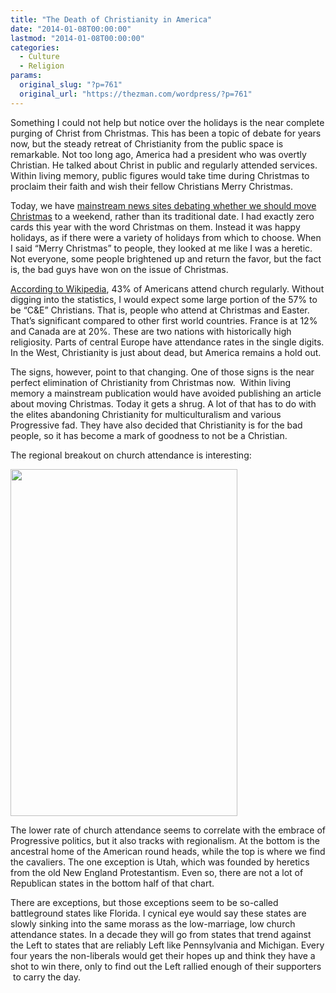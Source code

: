 ```yaml
---
title: "The Death of Christianity in America"
date: "2014-01-08T00:00:00"
lastmod: "2014-01-08T00:00:00"
categories:
  - Culture
  - Religion
params:
  original_slug: "?p=761"
  original_url: "https://thezman.com/wordpress/?p=761"
---
```


Something I could not help but notice over the holidays is the near
complete purging of Christ from Christmas. This has been a topic of
debate for years now, but the steady retreat of Christianity from the
public space is remarkable. Not too long ago, America had a president
who was overtly Christian. He talked about Christ in public and
regularly attended services. Within living memory, public figures would
take time during Christmas to proclaim their faith and wish their fellow
Christians Merry Christmas.

Today, we have <a
href="http://blogs.reuters.com/counterparties/2014/01/03/why-christmas-should-always-be-on-a-weekend/"
rel="noopener noreferrer" target="_blank">mainstream news sites debating
whether we should move Christmas</a> to a weekend, rather than its
traditional date. I had exactly zero cards this year with the word
Christmas on them. Instead it was happy holidays, as if there were a
variety of holidays from which to choose. When I said “Merry Christmas”
to people, they looked at me like I was a heretic. Not everyone, some
people brightened up and return the favor, but the fact is, the bad guys
have won on the issue of Christmas.

<a href="http://en.wikipedia.org/wiki/Church_attendance"
rel="noopener noreferrer" target="_blank">According to Wikipedia</a>,
43% of Americans attend church regularly. Without digging into the
statistics, I would expect some large portion of the 57% to be “C&E”
Christians. That is, people who attend at Christmas and Easter. That’s
significant compared to other first world countries. France is at 12%
and Canada are at 20%. These are two nations with historically high
religiosity. Parts of central Europe have attendance rates in the single
digits. In the West, Christianity is just about dead, but America
remains a hold out.

The signs, however, point to that changing. One of those signs is the
near perfect elimination of Christianity from Christmas now.  Within
living memory a mainstream publication would have avoided publishing an
article about moving Christmas. Today it gets a shrug. A lot of that has
to do with the elites abandoning Christianity for multiculturalism and
various Progressive fad. They have also decided that Christianity is for
the bad people, so it has become a mark of goodness to not be a
Christian.

The regional breakout on church attendance is interesting:

<img src="http://media.gallup.com/POLL/Releases/pr060427i.gif"
class="aligncenter" decoding="async" width="363" height="555" />

The lower rate of church attendance seems to correlate with the embrace
of Progressive politics, but it also tracks with regionalism. At the
bottom is the ancestral home of the American round heads, while the top
is where we find the cavaliers. The one exception is Utah, which was
founded by heretics from the old New England Protestantism. Even so,
there are not a lot of Republican states in the bottom half of that
chart.

There are exceptions, but those exceptions seem to be so-called
battleground states like Florida. I cynical eye would say these states
are slowly sinking into the same morass as the low-marriage, low church
attendance states. In a decade they will go from states that trend
against the Left to states that are reliably Left like Pennsylvania and
Michigan. Every four years the non-liberals would get their hopes up and
think they have a shot to win there, only to find out the Left rallied
enough of their supporters  to carry the day.
